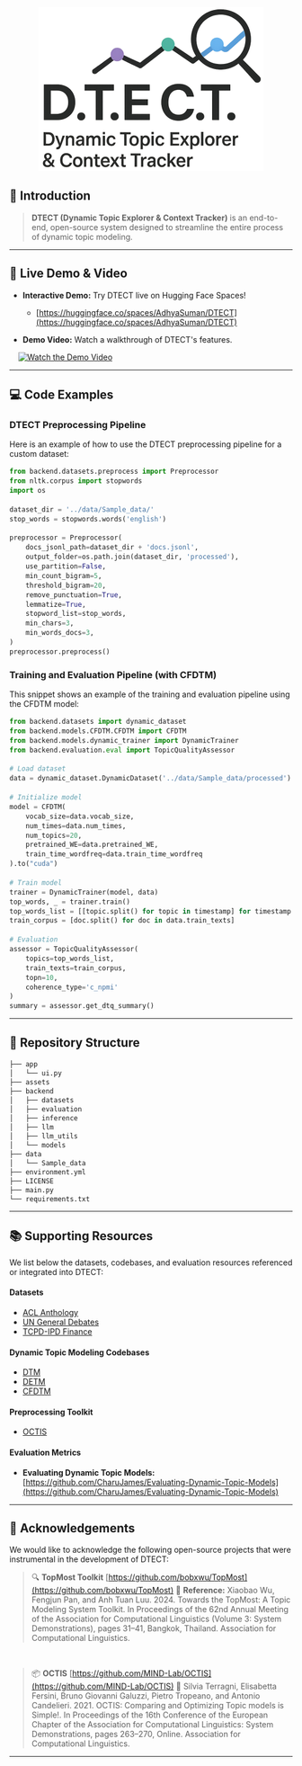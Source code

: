 
<p align="center">
  <img src="https://github.com/AdhyaSuman/DTECT/blob/main/assets/Logo_light.png" width="400"/>
</p>


## 👋 Introduction

> **DTECT (Dynamic Topic Explorer & Context Tracker)** is an end-to-end, open-source system designed to streamline the entire process of dynamic topic modeling.

-----

## 🚀 Live Demo & Video

  * **Interactive Demo:** Try DTECT live on Hugging Face Spaces\!

      * [https://huggingface.co/spaces/AdhyaSuman/DTECT](https://huggingface.co/spaces/AdhyaSuman/DTECT)

* **Demo Video:** Watch a walkthrough of DTECT's features.



    [![Watch the Demo Video](https://img.youtube.com/vi/B8nNfxFoJAU/0.jpg)](https://www.youtube.com/watch?v=B8nNfxFoJAU)

-----

## 💻 Code Examples

### DTECT Preprocessing Pipeline

Here is an example of how to use the DTECT preprocessing pipeline for a custom dataset:

```python
from backend.datasets.preprocess import Preprocessor
from nltk.corpus import stopwords
import os

dataset_dir = '../data/Sample_data/'
stop_words = stopwords.words('english')

preprocessor = Preprocessor(
    docs_jsonl_path=dataset_dir + 'docs.jsonl',
    output_folder=os.path.join(dataset_dir, 'processed'),
    use_partition=False,
    min_count_bigram=5,
    threshold_bigram=20,
    remove_punctuation=True,
    lemmatize=True,
    stopword_list=stop_words,
    min_chars=3,
    min_words_docs=3,
)
preprocessor.preprocess()
```

### Training and Evaluation Pipeline (with CFDTM)

This snippet shows an example of the training and evaluation pipeline using the CFDTM model:

```python
from backend.datasets import dynamic_dataset
from backend.models.CFDTM.CFDTM import CFDTM
from backend.models.dynamic_trainer import DynamicTrainer
from backend.evaluation.eval import TopicQualityAssessor

# Load dataset
data = dynamic_dataset.DynamicDataset('../data/Sample_data/processed')

# Initialize model
model = CFDTM(
    vocab_size=data.vocab_size,
    num_times=data.num_times,
    num_topics=20,
    pretrained_WE=data.pretrained_WE,
    train_time_wordfreq=data.train_time_wordfreq
).to("cuda")

# Train model
trainer = DynamicTrainer(model, data)
top_words, _ = trainer.train()
top_words_list = [[topic.split() for topic in timestamp] for timestamp in top_words]
train_corpus = [doc.split() for doc in data.train_texts]

# Evaluation
assessor = TopicQualityAssessor(
    topics=top_words_list,
    train_texts=train_corpus,
    topn=10,
    coherence_type='c_npmi'
)
summary = assessor.get_dtq_summary()
```
---

## 📁 Repository Structure

```
├── app
│   └── ui.py
├── assets
├── backend
│   ├── datasets
│   ├── evaluation
│   ├── inference
│   ├── llm
│   ├── llm_utils
│   └── models
├── data
│   └── Sample_data
├── environment.yml
├── LICENSE
├── main.py
└── requirements.txt
```

-----

## 📚 Supporting Resources

We list below the datasets, codebases, and evaluation resources referenced or integrated into DTECT:

#### Datasets

- [ACL Anthology](https://aclanthology.org/)
- [UN General Debates](https://www.kaggle.com/datasets/unitednations/un-general-debates)
- [TCPD-IPD Finance](https://tcpd.ashoka.edu.in/question-hour/)

#### Dynamic Topic Modeling Codebases

- [DTM](https://github.com/bobxwu/TopMost/blob/main/topmost/trainers/dynamic/DTM_trainer.py)
- [DETM](https://github.com/bobxwu/TopMost/blob/main/topmost/models/dynamic/DETM.py)
- [CFDTM](https://github.com/bobxwu/TopMost/tree/main/topmost/models/dynamic/CFDTM)

#### Preprocessing Toolkit

- [OCTIS](https://github.com/MIND-Lab/OCTIS)

#### Evaluation Metrics

  * **Evaluating Dynamic Topic Models:** [https://github.com/CharuJames/Evaluating-Dynamic-Topic-Models](https://github.com/CharuJames/Evaluating-Dynamic-Topic-Models)

---

## 🙏 Acknowledgements

We would like to acknowledge the following open-source projects that were instrumental in the development of DTECT:

> 🔍 **TopMost Toolkit**
> [https://github.com/bobxwu/TopMost](https://github.com/bobxwu/TopMost)
> 📌 **Reference:** Xiaobao Wu, Fengjun Pan, and Anh Tuan Luu. 2024. Towards the TopMost: A Topic Modeling System Toolkit. In Proceedings of the 62nd Annual Meeting of the Association for Computational Linguistics (Volume 3: System Demonstrations), pages 31–41, Bangkok, Thailand. Association for Computational Linguistics.

<br>

> 📦 **OCTIS**
> [https://github.com/MIND-Lab/OCTIS](https://github.com/MIND-Lab/OCTIS)
> 📌 Silvia Terragni, Elisabetta Fersini, Bruno Giovanni Galuzzi, Pietro Tropeano, and Antonio Candelieri. 2021. OCTIS: Comparing and Optimizing Topic models is Simple!. In Proceedings of the 16th Conference of the European Chapter of the Association for Computational Linguistics: System Demonstrations, pages 263–270, Online. Association for Computational Linguistics.

---
